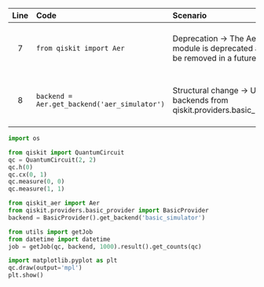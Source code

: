 | Line | Code | Scenario | Reference | Artifact | Refactoring |   
| :--: | :--- | :------- | :-------: | :------- | :---------- | 
| 7 | `from qiskit import Aer` | Deprecation -> The Aer module is deprecated and will be removed in a future version | qrn_tax_ddbb-b97fd7b9-8ffe-4d5f-9f6a-a6427076bd5b | qiskit | `from qiskit_aer import Aer` | 
| 8 | `backend = Aer.get_backend('aer_simulator')` | Structural change -> Use backends from qiskit.providers.basic_provider | qrn_tax_ddbb-dd54f269-d2e3-4a45-a285-a01443c4ccef | Aer | `from qiskit.providers.basic_provider import BasicProvider\nbackend = BasicProvider().get_backend('basic_simulator')` | 

```python
import os

from qiskit import QuantumCircuit 
qc = QuantumCircuit(2, 2)
qc.h(0)
qc.cx(0, 1)
qc.measure(0, 0)
qc.measure(1, 1)

from qiskit_aer import Aer
from qiskit.providers.basic_provider import BasicProvider
backend = BasicProvider().get_backend('basic_simulator')

from utils import getJob
from datetime import datetime
job = getJob(qc, backend, 1000).result().get_counts(qc)

import matplotlib.pyplot as plt
qc.draw(output='mpl')
plt.show()
```